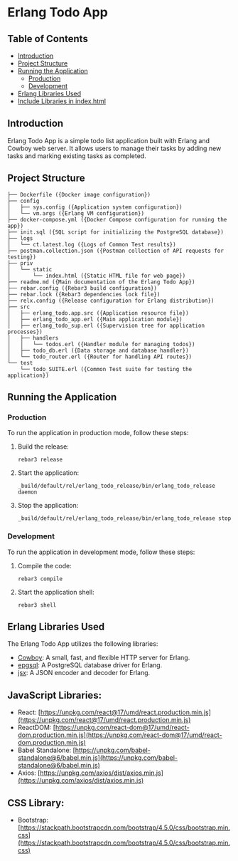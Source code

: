 # Erlang Todo App

## Table of Contents

- [Introduction](#introduction)
- [Project Structure](#project-structure)
- [Running the Application](#running-the-application)
  - [Production](#production)
  - [Development](#development)
- [Erlang Libraries Used](#erlang-libraries-used)
- [Include Libraries in index.html](#include-libraries-in-indexhtml)

## Introduction

Erlang Todo App is a simple todo list application built with Erlang and Cowboy web server. It allows users to manage their tasks by adding new tasks and marking existing tasks as completed.

## Project Structure

```
├── Dockerfile ({Docker image configuration})
├── config
│   ├── sys.config ({Application system configuration})
│   └── vm.args ({Erlang VM configuration})
├── docker-compose.yml ({Docker Compose configuration for running the app})
├── init.sql ({SQL script for initializing the PostgreSQL database})
├── logs
│   └── ct.latest.log ({Logs of Common Test results})
├── postman.collection.json ({Postman collection of API requests for testing})
├── priv
│   └── static
│       └── index.html ({Static HTML file for web page})
├── readme.md ({Main documentation of the Erlang Todo App})
├── rebar.config ({Rebar3 build configuration})
├── rebar.lock ({Rebar3 dependencies lock file})
├── relx.config ({Release configuration for Erlang distribution})
├── src
│   ├── erlang_todo.app.src ({Application resource file})
│   ├── erlang_todo_app.erl ({Main application module})
│   ├── erlang_todo_sup.erl ({Supervision tree for application processes})
│   ├── handlers
│   │   └── todos.erl ({Handler module for managing todos})
│   ├── todo_db.erl ({Data storage and database handler})
│   └── todo_router.erl ({Router for handling API routes})
└── test
    └── todo_SUITE.erl ({Common Test suite for testing the application})
```

## Running the Application

### Production

To run the application in production mode, follow these steps:

1. Build the release:

   ```
   rebar3 release
   ```

2. Start the application:

   ```
   _build/default/rel/erlang_todo_release/bin/erlang_todo_release daemon
   ```

3. Stop the application:

   ```
   _build/default/rel/erlang_todo_release/bin/erlang_todo_release stop
   ```

### Development

To run the application in development mode, follow these steps:

1. Compile the code:

   ```
   rebar3 compile
   ```

2. Start the application shell:

   ```
   rebar3 shell
   ```

## Erlang Libraries Used

The Erlang Todo App utilizes the following libraries:

- [Cowboy](https://github.com/ninenines/cowboy): A small, fast, and flexible HTTP server for Erlang.
- [epgsql](https://github.com/epgsql/epgsql): A PostgreSQL database driver for Erlang.
- [jsx](https://github.com/talentdeficit/jsx): A JSON encoder and decoder for Erlang.

## JavaScript Libraries:
- React: [https://unpkg.com/react@17/umd/react.production.min.js](https://unpkg.com/react@17/umd/react.production.min.js)
- ReactDOM: [https://unpkg.com/react-dom@17/umd/react-dom.production.min.js](https://unpkg.com/react-dom@17/umd/react-dom.production.min.js)
- Babel Standalone: [https://unpkg.com/babel-standalone@6/babel.min.js](https://unpkg.com/babel-standalone@6/babel.min.js)
- Axios: [https://unpkg.com/axios/dist/axios.min.js](https://unpkg.com/axios/dist/axios.min.js)

## CSS Library:
- Bootstrap: [https://stackpath.bootstrapcdn.com/bootstrap/4.5.0/css/bootstrap.min.css](https://stackpath.bootstrapcdn.com/bootstrap/4.5.0/css/bootstrap.min.css)
